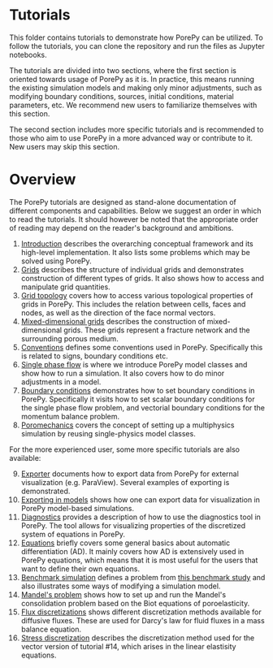 # Tutorials
This folder contains tutorials to demonstrate how PorePy can be utilized.
To follow the tutorials, you can clone the repository and run the files as Jupyter notebooks.

The tutorials are divided into two sections, where the first section is oriented towards usage of PorePy as it is. 
In practice, this means running the existing simulation models and making only minor adjustments, such as modifying boundary conditions, sources, initial conditions, material parameters, etc. 
We recommend new users to familiarize themselves with this section.

The second section includes more specific tutorials and is recommended to those who aim to use PorePy in a more advanced way or contribute to it. New users may skip this section.

# Overview
The PorePy tutorials are designed as stand-alone documentation of different components and capabilities. 
Below we suggest an order in which to read the tutorials.
It should however be noted that the appropriate order of reading may depend on the reader's background and ambitions.

1. [Introduction](./introduction.ipynb) describes the overarching conceptual framework and its high-level implementation. It also lists some problems which may be solved using PorePy.
2. [Grids](./grids.ipynb) describes the structure of individual grids and demonstrates construction of different types of grids. It also shows how to access and manipulate grid quantities.
3. [Grid topology](./grid_topology.ipynb) covers how to access various topological properties of grids in PorePy. This includes the relation between cells, faces and nodes, as well as the direction of the face normal vectors.
4. [Mixed-dimensional grids](./mixed_dimensional_grids.ipynb) describes the construction of mixed-dimensional grids. These grids represent a fracture network and the surrounding porous medium.
5. [Conventions](./conventions.ipynb) defines some conventions used in PorePy. Specifically this is related to signs, boundary conditions etc.
6. [Single phase flow](./single_phase_flow.ipynb) is where we introduce PorePy model classes and show how to run a simulation. It also covers how to do minor adjustments in a model.
7. [Boundary conditions](./boundary_conditions.ipynb) demonstrates how to set boundary conditions in PorePy. Specifically it visits how to set scalar boundary conditions for the single phase flow problem, and vectorial boundary conditions for the momentum balance problem.
8. [Poromechanics](./poromechanics.ipynb) covers the concept of setting up a multiphysics simulation by reusing single-physics model classes.

For the more experienced user, some more specific tutorials are also available:

9. [Exporter](./exporter.ipynb) documents how to export data from PorePy for external visualization (e.g. ParaView). Several examples of exporting is demonstrated.
10. [Exporting in models](./exporting_models.ipynb) shows how one can export data for visualization in PorePy model-based simulations.
11. [Diagnostics](./diagnostics.ipynb) provides a description of how to use the diagnostics tool in PorePy. The tool allows for visualizing properties of the discretized system of equations in PorePy.
12. [Equations](./equations.ipynb) briefly covers some general basics about automatic differentiation (AD). It mainly covers how AD is extensively used in PorePy equations, which means that it is most useful for the users that want to define their own equations.
13. [Benchmark simulation](./benchmark_simulation.ipynb) defines a problem from [this benchmark study](https://doi.org/10.1016/j.advwatres.2017.10.036) and also illustrates some ways of modifying a simulation model.
14. [Mandel's problem](./mandels_problem.ipynb) shows how to set up and run the Mandel's consolidation problem based on the Biot equations of poroelasticity. 
15. [Flux discretizations](./flux_discretizations.ipynb) shows different discretization methods available for diffusive fluxes. These are used for Darcy's law for fluid fluxes in a mass balance equation. 
16. [Stress discretization](./stress_discretization.ipynb) describes the discretization method used for the vector version of tutorial #14, which arises in the linear elastisity equations.